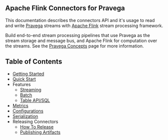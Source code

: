 <!--
Copyright (c) 2017 Dell Inc., or its subsidiaries. All Rights Reserved.

Licensed under the Apache License, Version 2.0 (the "License");
you may not use this file except in compliance with the License.
You may obtain a copy of the License at

    http://www.apache.org/licenses/LICENSE-2.0
-->
## Apache Flink Connectors for Pravega

This documentation describes the connectors API and it's usage to read and write [Pravega](http://pravega.io/) streams with [Apache Flink](http://flink.apache.org/) stream processing framework.

Build end-to-end stream processing pipelines that use Pravega as the stream storage and message bus, and Apache Flink for computation over the streams.   See the [Pravega Concepts](http://pravega.io/docs/pravega-concepts/) page for more information.

## Table of Contents

- [Getting Started](getting-started.md)
- [Quick Start](quickstart.md)
- Features
	- [Streaming](streaming.md)
	- [Batch](batch.md)
	- [Table API/SQL](table-api.md)
- [Metrics](metrics.md)
- [Configurations](configurations.md)
- [Serialization](serialization.md)
- Releasing Connectors
	- [How To Release](how-to-release.md)
	- [Publishing Artifacts](publishing-artifacts.md)
